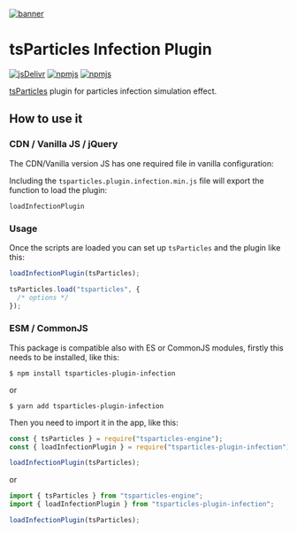 [![banner](https://particles.js.org/images/banner3.png)](https://particles.js.org)

# tsParticles Infection Plugin

[![jsDelivr](https://data.jsdelivr.com/v1/package/npm/tsparticles-plugin-infection/badge)](https://www.jsdelivr.com/package/npm/tsparticles-plugin-infection)
[![npmjs](https://badge.fury.io/js/tsparticles-plugin-infection.svg)](https://www.npmjs.com/package/tsparticles-plugin-infection)
[![npmjs](https://img.shields.io/npm/dt/tsparticles-plugin-infection)](https://www.npmjs.com/package/tsparticles-plugin-infection)

[tsParticles](https://github.com/matteobruni/tsparticles) plugin for particles infection simulation effect.

## How to use it

### CDN / Vanilla JS / jQuery

The CDN/Vanilla version JS has one required file in vanilla configuration:

Including the `tsparticles.plugin.infection.min.js` file will export the function to load the plugin:

```text
loadInfectionPlugin
```

### Usage

Once the scripts are loaded you can set up `tsParticles` and the plugin like this:

```javascript
loadInfectionPlugin(tsParticles);

tsParticles.load("tsparticles", {
  /* options */
});
```

### ESM / CommonJS

This package is compatible also with ES or CommonJS modules, firstly this needs to be installed, like this:

```shell
$ npm install tsparticles-plugin-infection
```

or

```shell
$ yarn add tsparticles-plugin-infection
```

Then you need to import it in the app, like this:

```javascript
const { tsParticles } = require("tsparticles-engine");
const { loadInfectionPlugin } = require("tsparticles-plugin-infection");

loadInfectionPlugin(tsParticles);
```

or

```javascript
import { tsParticles } from "tsparticles-engine";
import { loadInfectionPlugin } from "tsparticles-plugin-infection";

loadInfectionPlugin(tsParticles);
```
